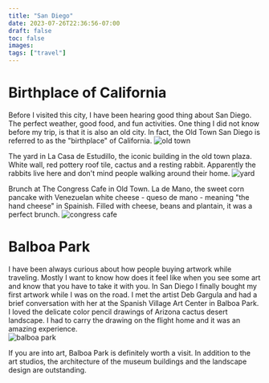 ```yaml
---
title: "San Diego"
date: 2023-07-26T22:36:56-07:00
draft: false
toc: false
images:
tags: ["travel"] 
---
```

# Birthplace of California   
Before I visited this city, I have been hearing good thing about San Diego. The perfect weather, good food, and fun activities. One thing I did not know before my trip, is that it is also an old city. In fact, the Old Town San Diego is referred to as the "birthplace" of California.
![old town](/sandiego/oldtown.jpg)  

The yard in La Casa de Estudillo, the iconic building in the old town plaza. White wall, red pottery roof tile, cactus and a resting rabbit. Apparently the rabbits live here and don't mind people walking around their home.
![yard](/sandiego/yard.jpg)  

Brunch at The Congress Cafe in Old Town. La de Mano, the sweet corn pancake with Venezuelan white cheese - queso de mano - meaning "the hand cheese" in Spainish. Filled with cheese, beans and plantain, it was a perfect brunch.
![congress cafe](/sandiego/congress-cafe.jpg)  

# Balboa Park   
I have been always curious about how people buying artwork while traveling. Mostly I want to know how does it feel like when you see some art and know that you have to take it with you. In San Diego I finally bought my first artwork while I was on the road. I met the artist Deb Gargula and had a brief conversation with her at the Spanish Village Art Center in Balboa Park. I loved the delicate color pencil drawings of Arizona cactus desert landscape. I had to carry the drawing on the flight home and it was an amazing experience.  
![balboa park](/sandiego/balboa.jpg)  

If you are into art, Balboa Park is definitely worth a visit. In addition to the art studios, the architecture of the museum buildings and the landscape design are outstanding. 
